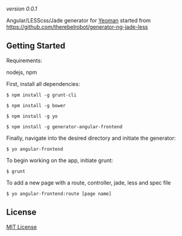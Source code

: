 *version 0.0.1*

Angular/LESScss/Jade generator for [Yeoman](http://yeoman.io) started from https://github.com/therebelrobot/generator-ng-jade-less

## Getting Started

Requirements:

nodejs, npm

First, install all dependencies:

```
$ npm install -g grunt-cli

$ npm install -g bower

$ npm install -g yo

$ npm install -g generator-angular-frontend
```

Finally, navigate into the desired directory and initiate the generator:

```
$ yo angular-frontend

```

To begin working on the app, initiate grunt:

```
$ grunt

```
To add a new page with a route, controller, jade, less and spec file

```
$ yo angular-frontend:route [page name]

```


## License

[MIT License](http://en.wikipedia.org/wiki/MIT_License)
